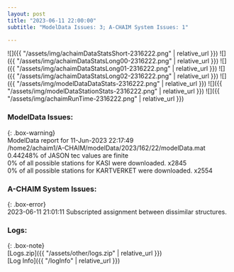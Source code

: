 ```yaml
---
layout: post
title: "2023-06-11 22:00:00"
subtitle: "ModelData Issues: 3; A-CHAIM System Issues: 1"

---
```


![]({{ "/assets/img/achaimDataStatsShort-2316222.png" | relative_url }})
![]({{ "/assets/img/achaimDataStatsLong00-2316222.png" | relative_url }})
![]({{ "/assets/img/achaimDataStatsLong01-2316222.png" | relative_url }})
![]({{ "/assets/img/achaimDataStatsLong02-2316222.png" | relative_url }})
![]({{ "/assets/img/modelDataDataStats-2316222.png" | relative_url }})
![]({{ "/assets/img/modelDataStationStats-2316222.png" | relative_url }})
![]({{ "/assets/img/achaimRunTime-2316222.png" | relative_url }})


### ModelData Issues:  
  
{: .box-warning}  
 ModelData report for 11-Jun-2023 22:17:49   
 /home2/achaim1/A-CHAIM/modelData/2023/162/22/modelData.mat   
 0.44248% of JASON tec values are finite   
 0% of all possible stations for KASI were downloaded. x2845   
 0% of all possible stations for KARTVERKET were downloaded. x2554   
  
### A-CHAIM System Issues:  
  
{: .box-error}  
2023-06-11 21:01:11 Subscripted assignment between dissimilar structures.  

### Logs:  
  
{: .box-note}  
[Logs.zip]({{ "/assets/other/logs.zip" | relative_url }})  
[Log Info]({{ "/logInfo" | relative_url }})  
